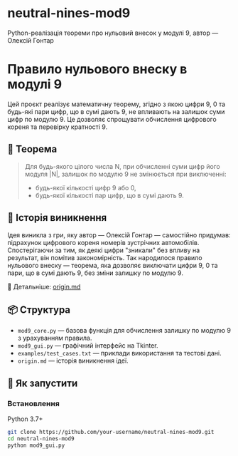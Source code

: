 # neutral-nines-mod9
Python-реалізація теореми про нульовий внесок у модулі 9, автор — Олексій Гонтар
# Правило нульового внеску в модулі 9

Цей проєкт реалізує математичну теорему, згідно з якою цифри 9, 0 та будь-які пари цифр, що в сумі дають 9, не впливають на залишок суми цифр по модулю 9. Це дозволяє спрощувати обчислення цифрового кореня та перевірку кратності 9.

## 📘 Теорема

> Для будь-якого цілого числа N, при обчисленні суми цифр його модуля |N|, залишок по модулю 9 не змінюється при виключенні:
> - будь-якої кількості цифр 9 або 0,
> - будь-якої кількості пар цифр, що в сумі дають 9.

## 🧩 Історія виникнення

Ідея виникла з гри, яку автор — Олексій Гонтар — самостійно придумав: підрахунок цифрового кореня номерів зустрічних автомобілів. Спостерігаючи за тим, як деякі цифри "зникали" без впливу на результат, він помітив закономірність. Так народилося правило нульового внеску — теорема, яка дозволяє виключати цифри 9, 0 та пари, що в сумі дають 9, без зміни залишку по модулю 9.

📖 Детальніше: [origin.md](origin.md)

## 📦 Структура

- `mod9_core.py` — базова функція для обчислення залишку по модулю 9 з урахуванням правила.
- `mod9_gui.py` — графічний інтерфейс на Tkinter.
- `examples/test_cases.txt` — приклади використання та тестові дані.
- `origin.md` — історія виникнення ідеї.

## 🚀 Як запустити

### Встановлення

Python 3.7+

```bash
git clone https://github.com/your-username/neutral-nines-mod9.git
cd neutral-nines-mod9
python mod9_gui.py
